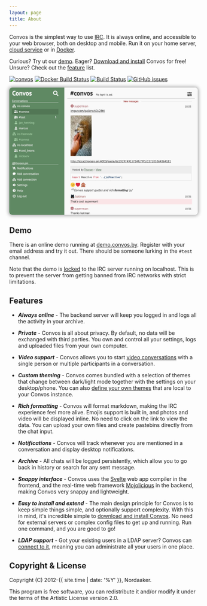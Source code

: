 ```yaml
---
layout: page
title: About
---
```


Convos is the simplest way to use [IRC](http://www.irchelp.org/). It is always
online, and accessible to your web browser, both on desktop and mobile. Run it
on your home server, [cloud service](/blog/2019-11-26-convos-on-digital-ocean)
or in [Docker](/doc/getting-started.md#docker).

Curious? Try ut our [demo](#demo). Eager? [Download and install](/doc/getting-started.html)
Convos for free! Unsure? Check out the [feature](#features) list.

[![convos](https://snapcraft.io//convos/badge.svg)](https://snapcraft.io/convos)
[![Docker Build Status](https://img.shields.io/docker/build/nordaaker/convos)](https://hub.docker.com/r/nordaaker/convos)
[![Build Status](https://travis-ci.org/Nordaaker/convos.svg?branch=master)](https://travis-ci.org/Nordaaker/convos)
[![GitHub issues](https://img.shields.io/github/issues/nordaaker/convos)](https://github.com/nordaaker/convos/issues)

<div style="height: 340px;overflow:hidden;border-radius: 0.5rem; box-shadow:0 0 8px 3px rgba(0, 0, 0, 0.3)">
  <a href="/doc/getting-started.html"><img src="/public/screenshots/2019-10-26-conversation.jpg" alt="Picture of Convos conversation"></a>
</div>

## Demo

There is an online demo running at [demo.convos.by](http://demo.convos.by).
Register with your email address and try it out. There should be someone
lurking in the `#test` channel.

Note that the demo is [locked](/doc/config.html#convosforcedircserver) to the
IRC server running on localhost. This is to prevent the server from getting
banned from IRC networks with strict limitations.

## Features

* ___Always online___ -
  The backend server will keep you logged in and logs all the activity in your
  archive.

* ___Private___ -
  Convos is all about privacy. By default, no data will be exchanged with third
  parties. You own and control all your settings, logs and uploaded files from
  your own computer.

* ___Video support___ -
  Convos allows you to start [video conversations](/2020/5/23/experimental-video-support-using-webrtc.html)
  with a single person or multiple participants in a conversation.

* ___Custom theming___ -
  Convos comes bundled with a selection of themes that change between dark/light
  mode together with the settings on your desktop/phone. You can also
  [define your own themes](/2020/5/14/theming-support-in-4-point-oh.html)
  that are local to your Convos instance.

* ___Rich formatting___ -
  Convos will format markdown, making the IRC experience feel more alive. Emojis
  support is built in, and photos and video will be displayed inline. No need to
  click on the link to view the data. You can upload your own files and create
  pastebins directly from the chat input.

* ___Notifications___ -
  Convos will track whenever you are mentioned in a conversation and display
  desktop notifications.

* ___Archive___ -
  All chats will be logged persistently, which allow you to go back in history or
  search for any sent message.

* ___Snappy interface___ -
  Convos uses the [Svelte](https://svelte.dev/) web app compiler in the frontend,
  and the real-time web framework [Mojolicious](https://mojolicious.org/) in the
  backend, making Convos very snappy and lightweight.

* ___Easy to install and extend___ -
  The main design principle for Convos is to keep simple things simple, and
  optionally support complexity. With this in mind, it's incredible simple to
  [download and install Convos](/doc/getting-started.html). No need for external
  servers or complex config files to get up and running. Run one command, and
  you are good to go!

* ___LDAP support___ -
  Got your existing users in a LDAP server? Convos can
  [connect to it](https://github.com/Nordaaker/convos/blob/master/lib/Convos/Plugin/Auth/LDAP.pm#L100),
  meaning you can administrate all your users in one place.

## Copyright & License

Copyright (C) 2012-{{ site.time | date: '%Y' }}, Nordaaker.

This program is free software, you can redistribute it and/or modify it under
the terms of the Artistic License version 2.0.

